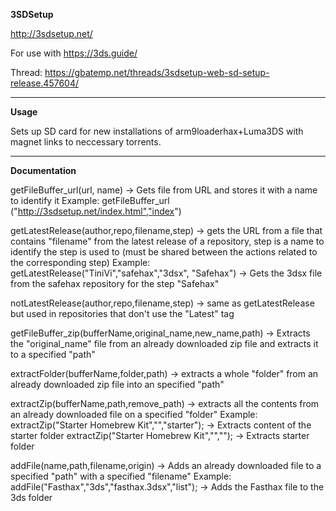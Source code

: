 **3SDSetup**

http://3sdsetup.net/

For use with https://3ds.guide/

Thread: https://gbatemp.net/threads/3sdsetup-web-sd-setup-release.457604/



-----------------------------------------------------------------------------------------------------------------------------------------------------------
**Usage**

Sets up SD card for new installations of arm9loaderhax+Luma3DS with magnet links to neccessary torrents.

-----------------------------------------------------------------------------------------------------------------------------------------------------------
**Documentation**

getFileBuffer_url(url, name) -> Gets file from URL and stores it with a name to identify it
Example: getFileBuffer_url ("http://3sdsetup.net/index.html","index")


getLatestRelease(author,repo,filename,step) -> gets the URL from a file that contains "filename" from the latest release of a repository, step is a name to                                                identify the step is used to (must be shared between the actions related to the corresponding step)
Example: getLatestRelease("TiniVi","safehax","3dsx", "Safehax") -> Gets the 3dsx file from the safehax repository for the step "Safehax"


notLatestRelease(author,repo,filename,step) -> same as getLatestRelease but used in repositories that don't use the "Latest" tag


getFileBuffer_zip(bufferName,original_name,new_name,path) -> Extracts the "original_name" file from an already downloaded zip file and extracts it to a                                                                specified "path"


extractFolder(bufferName,folder,path) -> extracts a whole "folder" from an already downloaded zip file into an specified "path"


extractZip(bufferName,path,remove_path) -> extracts all the contents from an already downloaded file on a specified "folder"
Example: extractZip("Starter Homebrew Kit","","starter"); -> Extracts content of the starter folder
         extractZip("Starter Homebrew Kit","",""); -> Extracts starter folder
         
         
 addFile(name,path,filename,origin) -> Adds an already downloaded file to a specified "path" with a specified "filename"
 Example: addFile("Fasthax","3ds","fasthax.3dsx","list"); -> Adds the Fasthax file to the 3ds folder
